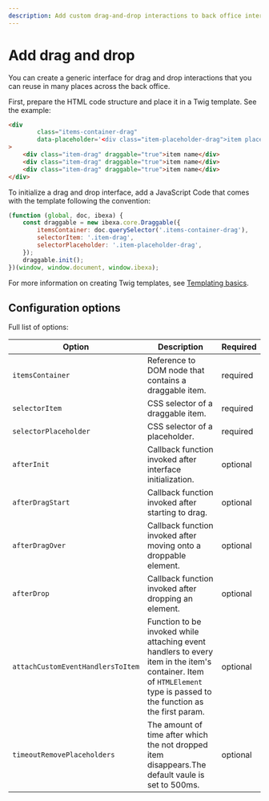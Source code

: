```yaml
---
description: Add custom drag-and-drop interactions to back office interface.
---
```


# Add drag and drop

You can create a generic interface for drag and drop interactions that you can reuse in many places across the back office.

First, prepare the HTML code structure and place it in a Twig template. See the example:

```html
<div 
        class="items-container-drag"
        data-placeholder='<div class="item-placeholder-drag">item placeholder name</div>'
>
    <div class="item-drag" draggable="true">item name</div>
    <div class="item-drag" draggable="true">item name</div>
    <div class="item-drag" draggable="true">item name</div>
</div>
```

To initialize a drag and drop interface, add a JavaScript Code that comes with the template following the convention:

```javascript
(function (global, doc, ibexa) {
    const draggable = new ibexa.core.Draggable({
        itemsContainer: doc.querySelector('.items-container-drag'),
        selectorItem: '.item-drag',
        selectorPlaceholder: '.item-placeholder-drag',
    });
    draggable.init();
})(window, window.document, window.ibexa);
```

For more information on creating Twig templates, see [Templating basics](templates.md).

## Configuration options

Full list of options:

|Option|Description|Required|
|------|-----------|--------|
|`itemsContainer`|Reference to DOM node that contains a draggable item.|required|
|`selectorItem`|CSS selector of a draggable item.|required|
|`selectorPlaceholder`|CSS selector of a placeholder.|required|
|`afterInit`|Callback function invoked after interface initialization.|optional|
|`afterDragStart`|Callback function invoked after starting to drag.|optional|
|`afterDragOver`|Callback function invoked after moving onto a droppable element.|optional|
|`afterDrop`|Callback function invoked after dropping an element.|optional|
|`attachCustomEventHandlersToItem`|Function to be invoked while attaching event handlers to every item in the item's container. Item of `HTMLElement` type is passed to the function as the first param.|optional|
|`timeoutRemovePlaceholders`|The amount of time after which the not dropped item disappears.The default vaule is set to 500ms.|optional|

